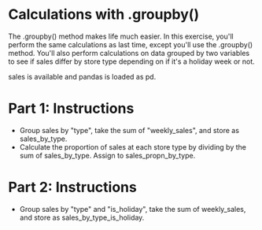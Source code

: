 # Calculations with .groupby()
The .groupby() method makes life much easier. In this exercise, you'll perform the same calculations as last time, except you'll use the .groupby() method. You'll also perform calculations on data grouped by two variables to see if sales differ by store type depending on if it's a holiday week or not.

sales is available and pandas is loaded as pd.

# Part 1: Instructions
- Group sales by "type", take the sum of "weekly_sales", and store as sales_by_type.
- Calculate the proportion of sales at each store type by dividing by the sum of sales_by_type. Assign to sales_propn_by_type.

# Part 2: Instructions
- Group sales by "type" and "is_holiday", take the sum of weekly_sales, and store as sales_by_type_is_holiday.

